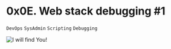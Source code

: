 # 0x0E. Web stack debugging #1
`DevOps` `SysAdmin` `Scripting` `Debugging`

![I will find You!](https://s3.amazonaws.com/intranet-projects-files/holbertonschool-sysadmin_devops/271/B4eeypV.jpg)

